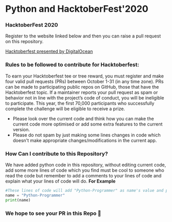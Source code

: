 # Python and HacktoberFest'2020

### HacktoberFest 2020

Register to the website linked below and then you can raise a pull request on this repository.

[Hacktoberfest presented by DigitalOcean](https://hacktoberfest.digitalocean.com)

### Rules to be followed to contribute for Hacktoberfest:

To earn your Hacktoberfest tee or tree reward, you must register and make four valid pull requests (PRs) between October 1-31 (in any time zone). PRs can be made to participating public repos on GitHub, those that have the Hacktoberfest topic. If a maintainer reports your pull request as spam or behavior not in line with the project’s code of conduct, you will be ineligible to participate. This year, the first 70,000 participants who successfully complete the challenge will be eligible to receive a prize.

- Please look over the current code and think how you can make the current code more optimised or add some extra features to the current version.
- Please do not spam by just making some lines changes in code which doesn't make  appropriate changes/modifications in the current app.

### How Can I contribute to this Repository?

We have added python code in this repository, without editing current code, add some more lines of code which you find must be cool to someone who read the code but remember to add a comments to your lines of code and explain what your lines of code will do.
**For Example** 

```python
#These lines of code will add "Python-Programmer" as name's value and print variable name
name = "Python-Programmer"
print(name)
```
### We hope to see your PR in this Repo 🚀
